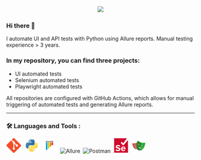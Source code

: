 
<div id="header" align="center">
  <img src="https://media4.giphy.com/media/v1.Y2lkPTc5MGI3NjExdXB6MXJrZnUyaHN2OGxkOG9xdjQ3cHp1ZTZqcXRuMmEyZGxpbTFkcyZlcD12MV9pbnRlcm5hbF9naWZfYnlfaWQmY3Q9Zw/sULKEgDMX8LcI/giphy.gif" width="100"/>
  </div>

  ### Hi there 👋
  I automate UI and API tests with Python using Allure reports.
  Manual testing experience > 3 years.
  
### In my repository, you can find three projects:

* UI automated tests
* Selenium automated tests
* Playwright automated tests

All repositories are configured with GitHub Actions, which allows for manual triggering of automated tests and generating Allure reports.

  ------
  
### :hammer_and_wrench: Languages and Tools :
  <div>
    <img src="https://github.com/devicons/devicon/blob/master/icons/git/git-original.svg" title="Git" alt="Git" width="40" height="40"/>&nbsp;
    <img src="https://github.com/devicons/devicon/blob/master/icons/python/python-original.svg" title="Python" alt="Python" width="40" height="40"/>&nbsp;
    <img src="https://github.com/devicons/devicon/blob/master/icons/pytest/pytest-original.svg" title="Pytest" alt="Pytest" width="40" height="40"/>&nbsp;
    <img src="https://avatars.githubusercontent.com/u/5879127?s=200&v=4" title="Allure" alt="Allure" width="40" height="40"/>&nbsp;
    <img src="https://www.svgrepo.com/show/354202/postman-icon.svg" title="Postman" alt="Postman" width="40" height="40"/>&nbsp;
    <img src="https://github.com/devicons/devicon/blob/master/icons/selenium/selenium-original.svg" title="Selenium" alt="Selenium" width="40" height="40"/>&nbsp;
    <img src="https://github.com/devicons/devicon/blob/master/icons/playwright/playwright-original.svg" title="Playwright" alt="Playwright" width="40" height="40"/>&nbsp;
  </div>



